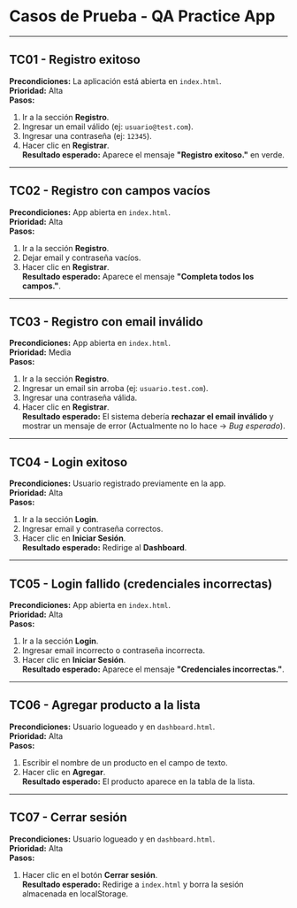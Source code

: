 # Casos de Prueba - QA Practice App

---

## TC01 - Registro exitoso
**Precondiciones:** La aplicación está abierta en `index.html`.  
**Prioridad:** Alta  
**Pasos:**  
1. Ir a la sección **Registro**.  
2. Ingresar un email válido (ej: `usuario@test.com`).  
3. Ingresar una contraseña (ej: `12345`).  
4. Hacer clic en **Registrar**.  
**Resultado esperado:** Aparece el mensaje **"Registro exitoso."** en verde.  

---

## TC02 - Registro con campos vacíos
**Precondiciones:** App abierta en `index.html`.  
**Prioridad:** Alta  
**Pasos:**  
1. Ir a la sección **Registro**.  
2. Dejar email y contraseña vacíos.  
3. Hacer clic en **Registrar**.  
**Resultado esperado:** Aparece el mensaje **"Completa todos los campos."**.  

---

## TC03 - Registro con email inválido
**Precondiciones:** App abierta en `index.html`.  
**Prioridad:** Media  
**Pasos:**  
1. Ir a la sección **Registro**.  
2. Ingresar un email sin arroba (ej: `usuario.test.com`).  
3. Ingresar una contraseña válida.  
4. Hacer clic en **Registrar**.  
**Resultado esperado:** El sistema debería **rechazar el email inválido** y mostrar un mensaje de error (Actualmente no lo hace → *Bug esperado*).  

---

## TC04 - Login exitoso
**Precondiciones:** Usuario registrado previamente en la app.  
**Prioridad:** Alta  
**Pasos:**  
1. Ir a la sección **Login**.  
2. Ingresar email y contraseña correctos.  
3. Hacer clic en **Iniciar Sesión**.  
**Resultado esperado:** Redirige al **Dashboard**.  

---

## TC05 - Login fallido (credenciales incorrectas)
**Precondiciones:** App abierta en `index.html`.  
**Prioridad:** Alta  
**Pasos:**  
1. Ir a la sección **Login**.  
2. Ingresar email incorrecto o contraseña incorrecta.  
3. Hacer clic en **Iniciar Sesión**.  
**Resultado esperado:** Aparece el mensaje **"Credenciales incorrectas."**.  

---

## TC06 - Agregar producto a la lista
**Precondiciones:** Usuario logueado y en `dashboard.html`.  
**Prioridad:** Alta  
**Pasos:**  
1. Escribir el nombre de un producto en el campo de texto.  
2. Hacer clic en **Agregar**.  
**Resultado esperado:** El producto aparece en la tabla de la lista.  

---

## TC07 - Cerrar sesión
**Precondiciones:** Usuario logueado y en `dashboard.html`.  
**Prioridad:** Alta  
**Pasos:**  
1. Hacer clic en el botón **Cerrar sesión**.  
**Resultado esperado:** Redirige a `index.html` y borra la sesión almacenada en localStorage.  




















